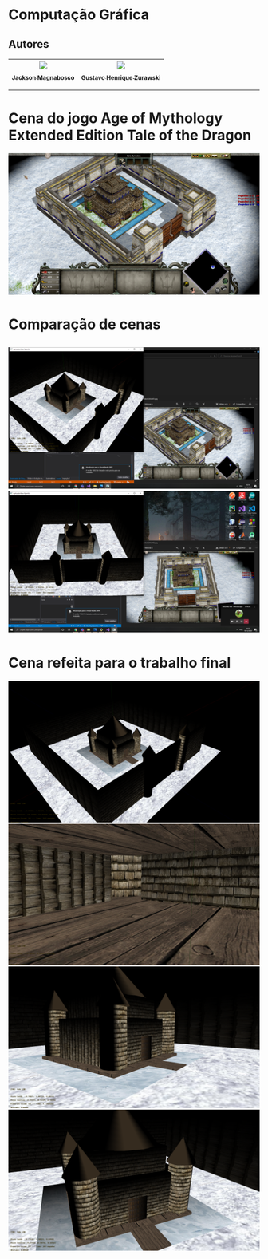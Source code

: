 Computação Gráfica
===============================================

## Autores

  | [<img src="https://avatars1.githubusercontent.com/u/46221221?s=460&u=0d161e390cdad66e925f3d52cece6c3e65a23eb2&v=4" width=115><br><sub>Jackson Magnabosco</sub>](https://github.com/jacksonn455) | [<img src="https://scontent.ferm2-1.fna.fbcdn.net/v/t1.0-1/c0.0.160.160a/p160x160/41332475_2140658439307424_8427897209772572672_n.jpg?_nc_cat=101&amp;ccb=2&amp;_nc_sid=dbb9e7&amp;_nc_ohc=IWwALtag0JgAX_FltPQ&amp;_nc_ht=scontent.ferm2-1.fna&amp;tp=27&amp;oh=77fd6c769532e6576b138d50147ffa4f&amp;oe=5FF81972" width=115><br><sub>Gustavo Henrique Zurawski</sub>]() |
  | :---: | :---: |
--------------------

Cena do jogo Age of Mythology Extended Edition Tale of the Dragon
===============================================
![](https://github.com/jacksonn455/computacao-grafica/blob/master/thumbnail_Age%20of%20Mythology%20Extended%20Edition01.png)

Comparação de cenas
===============================================
![](https://github.com/jacksonn455/computacao-grafica/blob/master/cor%20parecida2.png)
![](https://github.com/jacksonn455/computacao-grafica/blob/master/cor%20parecida4.png)
--------------------

Cena refeita para o trabalho final
===============================================
![](https://github.com/jacksonn455/computacao-grafica/blob/master/Sem%20t%C3%ADtulo.png)
![](https://github.com/jacksonn455/computacao-grafica/blob/master/cena4.png)
![](https://github.com/jacksonn455/computacao-grafica/blob/master/cena1.png)
![](https://github.com/jacksonn455/computacao-grafica/blob/master/cena2.png)

